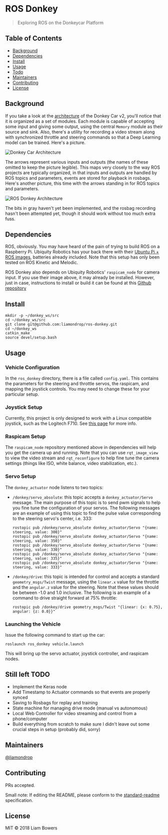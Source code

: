 # ROS Donkey

> Exploring ROS on the Donkeycar Platform


## Table of Contents

- [Background](#background)
- [Dependencies](#dependencies)
- [Install](#install)
- [Usage](#usage)
- [Todo](#todo)
- [Maintainers](#maintainers)
- [Contributing](#contributing)
- [License](#license)

## Background

If you take a look at the [architecture](https://github.com/autorope/donkeycar/blob/dev/donkeycar/templates/donkey2.py) of the Donkey Car v2, you'll notice that it is organized as a set of modules. Each module is capable of accepting some input and giving some output, using the central `Memory` module as their source and sink. Also, there's a utility for recording a video stream along with synchronized throttle and steering commands so that a Deep Learning model can be trained. Here's a picture.

![Donkey Car Architecture](images/donkey_car_architecture)

The arrows represent various inputs and outputs (the names of these omitted to keep the picture legible). This maps very closely to the way ROS projects are typically organized, in that inputs and outputs are handled by ROS topics and parameters, events are stored for playback in rosbags. Here's another picture, this time with the arrows standing in for ROS topics and parameters.

![ROS Donkey Architecture](images/ros_donkey_architecture)

The bits in gray haven't yet been implemented, and the rosbag recording hasn't been attempted yet, though it should work without too much extra fuss.

## Dependencies

ROS, obviously. You may have heard of the pain of trying to build ROS on a Raspberry Pi. Ubiquity Robotics has your back there with their [Ubuntu Pi + ROS images](https://downloads.ubiquityrobotics.com/pi.html), batteries already included. Note that this setup has only been tested on ROS Kinetic and Melodic.

ROS Donkey also depends on Ubiquity Robotics' `raspicam_node` for camera input. If you use their image above, it may already be installed. However, just in case, instructions to install or build it can be found at this [Github repository](https://github.com/UbiquityRobotics/raspicam_node)

## Install

```
mkdir -p ~/donkey_ws/src
cd ~/donkey_ws/src
git clone git@github.com:liamondrop/ros-donkey.git
cd ~/donkey_ws
catkin_make
source devel/setup.bash
```

## Usage

### Vehicle Configuration

In the `ros_donkey` directory, there is a file called `config.yaml`. This contains the parameters for the steering and throttle servos, the raspicam, and mapping the joystick controls. You may need to change these for your particular setup.

### Joystick Setup

Currently, this project is only designed to work with a Linux compatible joystick, such as the Logitech F710. See [this page](http://wiki.ros.org/joy/Tutorials/ConfiguringALinuxJoystick) for more info.

### Raspicam Setup

The `raspicam_node` repository mentioned above in dependencies will help you get the camera up and running. Note that you can use `rqt_image_view` to view the video stream and `rqt_reconfigure` to help fine tune the camera settings (things like ISO, white balance, video stabilization, etc.).

### Servo Setup

The `donkey_actuator` node listens to two topics:

 - `/donkey/servo_absolute`: this topic accepts a `donkey_actuator/Servo` message. The main purpose of this topic is to send pwm signals to help you fine tune the configuration of your servos. The following messages are an example of using this topic to find the pulse value corresponding to the steering servo's center, i.e. 333:
    ```
    rostopic pub /donkey/servo_absolute donkey_actuator/Servo "{name: steering, value: 300}"
    rostopic pub /donkey/servo_absolute donkey_actuator/Servo "{name: steering, value: 350}"
    rostopic pub /donkey/servo_absolute donkey_actuator/Servo "{name: steering, value: 330}"
    rostopic pub /donkey/servo_absolute donkey_actuator/Servo "{name: steering, value: 335}"
    rostopic pub /donkey/servo_absolute donkey_actuator/Servo "{name: steering, value: 333}"
    ```
 - `/donkey/drive`: this topic is intended for control and accepts a standard `geometry_msgs/Twist` message, using the `linear.x` value for the throttle and the `angular.z` value for the steering. Note that these values should be between -1.0 and 1.0 inclusive. The following is an example of a command to drive straight forward at 75% throttle:
    ```
    rostopic pub /donkey/drive geometry_msgs/Twist "{linear: {x: 0.75}, angular: {z: 0.0}}"
    ```

### Launching the Vehicle

Issue the following command to start up the car:

```
roslaunch ros_donkey vehicle.launch
```

This will bring up the servo actuator, joystick controller, and raspicam nodes.

## Still left TODO

 - Implement the Keras node
 - Add Timestamp to Actuator commands so that events are properly synced
 - Saving to Rosbags for replay and training
 - State machine for managing drive mode (manual vs autonomous)
 - Local Web Controller for video streaming and control from a phone/computer
 - Build everything from scratch to make sure I didn't leave out some crucial steps in setup (probably did, sorry)

## Maintainers

[@liamondrop](https://github.com/liamondrop)

## Contributing

PRs accepted.

Small note: If editing the README, please conform to the [standard-readme](https://github.com/RichardLitt/standard-readme) specification.

## License

MIT © 2018 Liam Bowers

